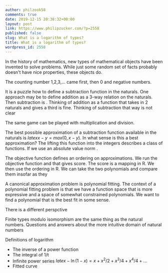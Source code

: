 ```yaml
---
author: philzook58
comments: true
date: 2019-12-15 20:38:32+00:00
layout: post
link: https://www.philipzucker.com/?p=2558
published: false
slug: What is a logarithm of types?
title: What is a logarithm of types?
wordpress_id: 2558
---
```





In the history of mathematics, new types of mathematical objects have been invented to solve problems. While just some random set of facts probably doesn't have nice properties, these objects do.







The counting number 1,2,3,... came first, then 0 and negative numbers.







It is a puzzle how to define a subtraction function in the naturals. One approach may be to define addition as a 3-way relation on the naturals. Then subtraction is . Thinking of addition as a function  that takes in 2 naturals and gives a third is fine. Thinking of subtraction that way is not clear







The same game can be played with multiplication and division.







The best possible approximation of a subtraction function available in the naturals is $latex x - y = max(0, x - y)$. In what sense is this a best approximation? The lifting this function into the integers describes a class of functions. If we use an absolute value norm .







The objective function defines an ordering on approximations. We run the objective function and that gives score. The score is a mapping in R. We then use the ordering in R. We can take the two polynomials and compare them insofar as they 







A canonical approximation problem is polynomial fitting. The context of a polynomial fitting problem is that we have a function space that is more expressive and a space of somewhat constrained polynomials. We want to find a polynomial that is the best fit in some sense.







There is a different perspctive 







Finite types modulo isomorphism are the same thing as the natural numbers. Questions and answers about the more intuitive domain of natural numbers 







Definitions of logarithm







  * The inverse of a power function
  * The integral of 1/t
  * Infinite power series $latex - \ln (1 - x) =  x + x^2/2 + x^3/4 + x^4/4 + ...$
  * Fitted curve








